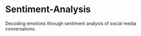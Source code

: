 # Sentiment-Analysis
Decoding emotions through sentiment analysis of social media   conversations.  
